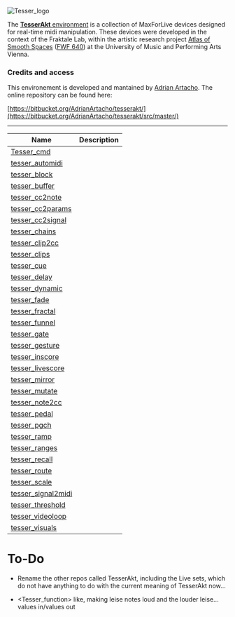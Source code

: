 ![Tesser_logo](https://docs.google.com/drawings/d/e/2PACX-1vT26NziYMaLrGHlvNspiJ9dOjXR6hZyVxrGwfkgV1MwvMTWtAWh5ZUqMsit5gSllXemcGajjddqfqnc/pub?w=131&h=129)

The [**TesserAkt** environment](https://bitbucket.org/AdrianArtacho/tesserakt/src/master/) is a collection of MaxForLive devices designed for real-time midi manipulation. These devices were developed in the context of the Fraktale Lab, within the artistic research project [Atlas of Smooth Spaces](https://www.the-smooth.space/) ([FWF 640](https://pf.fwf.ac.at/de/wissenschaft-konkret/project-finder/51560)) at the University of Music and Performing Arts Vienna.

### Credits and access

This environement is developed and mantained by [Adrian Artacho](https://bitbucket.org/AdrianArtacho/). The online repository can be found here:

[https://bitbucket.org/AdrianArtacho/tesserakt/](https://bitbucket.org/AdrianArtacho/tesserakt/src/master/)

---




| Name                                                                                                                       | Description |
| -------------------------------------------------------------------------------------------------------------------------- | ----------- |
| [Tesser_cmd](https://bitbucket.org/AdrianArtacho/tesser_cmd/src/736ccce08a0a81742dc14d029829a4c7f719b3da/)                 |             |
| [tesser_automidi](https://bitbucket.org/AdrianArtacho/tesser_automidi/src/ec3a9cbc738bcb9f9f3483e2bb14acf7d655883a/)       |             |
| [tesser_block](https://bitbucket.org/AdrianArtacho/tesser_block/src/e882cebbe248861f86fa810b34ea238f6ed0f220/)             |             |
| [tesser_buffer](https://bitbucket.org/AdrianArtacho/tesser_buffer/src/d060f1dbd41fbe707688b36801ae8fd2fe76c8f1/)           |             |
| [tesser_cc2note](https://bitbucket.org/AdrianArtacho/tesser_cc2note/src/2f50d467aa483aebb18c49243f002b331dbf3196/)         |             |
| [tesser_cc2params](https://bitbucket.org/AdrianArtacho/tesser_cc2params/src/3c99d39cae76206d6e1a0934cdf4e3ba6738a82a/)     |             |
| [tesser_cc2signal](https://bitbucket.org/AdrianArtacho/tesser_cc2signal/src/bad2d4c4c3b90d3bc3494f722a82e56f97a74513/)     |             |
| [tesser_chains](https://bitbucket.org/AdrianArtacho/tesser_chains/src/b72cdae50840899121e7c35ea33987ca86c3813b/)           |             |
| [tesser_clip2cc](https://bitbucket.org/AdrianArtacho/tesser_clip2cc/src/8b5a03f2ead46459395ffdbc130288878dafb8a5/)         |             |
| [tesser_clips](https://bitbucket.org/AdrianArtacho/tesser_clips/src/957d1fc684d7d006e6a59f569b7006b0c68110f7/)             |             |
| [tesser_cue](https://bitbucket.org/AdrianArtacho/tesser_cue/src/2606662bf28cf4dbce715e63b745638feaaaeeef/)                 |             |
| [tesser_delay](https://bitbucket.org/AdrianArtacho/tesser_delay/src/c83b50e101d7318b1fb1e2cd40c063d6cac93dd9/)             |             |
| [tesser_dynamic](https://bitbucket.org/AdrianArtacho/tesser_dynamic/src/6f2ccf006e5429db9412092aa4b52e78d411dbe3/)         |             |
| [tesser_fade](https://bitbucket.org/AdrianArtacho/tesser_fade/src/ca9b5bffc3f80720a7cd89dbf5e6e9d32970e8d2/)               |             |
| [tesser_fractal](https://bitbucket.org/AdrianArtacho/tesser_fractal/src/74959577bf17b07d303df21a66139a74a716a182/)         |             |
| [tesser_funnel](https://bitbucket.org/AdrianArtacho/tesser_funnel/src/8967b814b1876bdc4f7691587632cb1d697dc31c/)           |             |
| [tesser_gate](https://bitbucket.org/AdrianArtacho/tesser_gate/src/8b6f9728aec6202e63f4297c934d15a739e4274b/)               |             |
| [tesser_gesture](https://bitbucket.org/AdrianArtacho/tesser_gesture/src/440c9a80c550b8b552f1657acfd65793607230db/)         |             |
| [tesser_inscore](https://bitbucket.org/AdrianArtacho/tesser_inscore/src/84fd1e4b8c35972a302d1266b96c4035065dd86d/)         |             |
| [tesser_livescore](https://bitbucket.org/AdrianArtacho/tesser_livescore/src/8271b104403b704ff464ab73c0460fe66f5c2933/)     |             |
| [tesser_mirror](https://bitbucket.org/AdrianArtacho/tesser_mirror/src/33d9e1f7e6f0b94fa1f3168544652e498e9f60a3/)           |             |
| [tesser_mutate](https://bitbucket.org/AdrianArtacho/tesser_mutate/src/2c2ed4d9a650c777788afa59b64708c175a522be/)           |             |
| [tesser_note2cc](https://bitbucket.org/AdrianArtacho/tesser_note2cc/src/aa2a97b5e8885409da944b72d6f648d3d0dfe959/)         |             |
| [tesser_pedal](https://bitbucket.org/AdrianArtacho/tesser_pedal/src/6e1796888fe60c37ab2aec61a8505a96a31aa4cc/)             |             |
| [tesser_pgch](https://bitbucket.org/AdrianArtacho/tesser_pgch/src/6b94ea2546b82aab2d4150151ac4ec982206a97b/)               |             |
| [tesser_ramp](https://bitbucket.org/AdrianArtacho/tesser_ramp/src/40a53cedac564fcb13608589fb8074e03f334cfa/)               |             |
| [tesser_ranges](https://bitbucket.org/AdrianArtacho/tesser_ranges/src/f886e3b4dec0fed3e7396e19d6297ed665620fd6/)           |             |
| [tesser_recall](https://bitbucket.org/AdrianArtacho/tesser_recall/src/c2af528a28e9973a43c85613f09a3afff2944db9/)           |             |
| [tesser_route](https://bitbucket.org/AdrianArtacho/tesser_route/src/c52d9d71cd64eaf1d2dc7ed6b4e8a887f6fbc891/)             |             |
| [tesser_scale](https://bitbucket.org/AdrianArtacho/tesser_scale/src/2b7c916c8157d43b8a938c9b2da5185bbc2f57cd/)             |             |
| [tesser_signal2midi](https://bitbucket.org/AdrianArtacho/tesser_signal2midi/src/0a3017c56e78ae1839222f31fd282dad63ab3c24/) |             |
| [tesser_threshold](https://bitbucket.org/AdrianArtacho/tesser_threshold/src/dc9251a04751b1d6f52916f342d542cef5974e0a/)     |             |
| [tesser_videoloop](https://bitbucket.org/AdrianArtacho/tesser_videoloop/src/14b9c4d8ce7fcf24355a661b80dfdd7ea58c8b1f/)     |             |
| [tesser_visuals](https://bitbucket.org/AdrianArtacho/tesser_visuals/src/def2cdc9b0cb1189834d3e98d1a71ae16d670201/)         |             |





# To-Do

- Rename the other repos called TesserAkt, including the Live sets, which do not have anything to do with the current meaning of TesserAkt now...

- <Tesser_function> like, making leise notes loud and the louder leise... values in/values out
